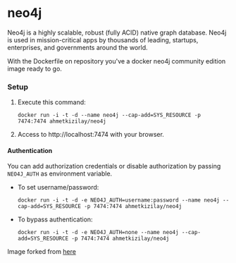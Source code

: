 neo4j
=====

Neo4j is a highly scalable, robust (fully ACID) native graph database. Neo4j is used in mission-critical apps by thousands of leading, startups, enterprises, and governments around the world.

With the Dockerfile on repository you've a docker neo4j community edition image ready to go.

### Setup

1. Execute this command:

	`docker run -i -t -d --name neo4j --cap-add=SYS_RESOURCE -p 7474:7474 ahmetkizilay/neo4j`

2. Access to http://localhost:7474 with your browser.

#### Authentication
You can add authorization credentials or disable authorization by passing `NEO4J_AUTH` as environment variable.

* To set username/password:

  `docker run -i -t -d -e NEO4J_AUTH=username:password --name neo4j --cap-add=SYS_RESOURCE -p 7474:7474 ahmetkizilay/neo4j`

* To bypass authentication:

  `docker run -i -t -d -e NEO4J_AUTH=none --name neo4j --cap-add=SYS_RESOURCE -p 7474:7474 ahmetkizilay/neo4j`


Image forked from [here](https://registry.hub.docker.com/u/tpires/neo4j/)